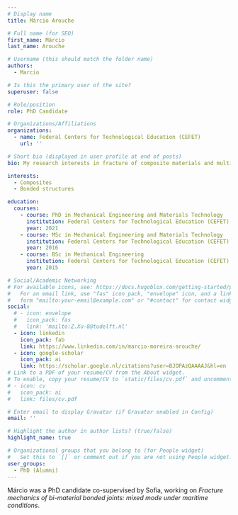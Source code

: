```yaml
---
# Display name
title: Márcio Arouche

# Full name (for SEO)
first_name: Márcio
last_name: Arouche

# Username (this should match the folder name)
authors:
  - Marcio

# Is this the primary user of the site?
superuser: false

# Role/position
role: PhD Candidate

# Organizations/Affiliations
organizations:
  - name: Federal Centers for Technological Education (CEFET)
    url: ''

# Short bio (displayed in user profile at end of posts)
bio: My research interests in fracture of composite materials and multimaterial bonded joints subjected to environmental conditions.

interests:
  - Composites
  - Bonded structures

education:
  courses:
    - course: PhD in Mechanical Engineering and Materials Technology
      institution: Federal Centers for Technological Education (CEFET)
      year: 2021
    - course: MSc in Mechanical Engineering and Materials Technology
      institution: Federal Centers for Technological Education (CEFET)
      year: 2016
    - course: BSc in Mechanical Engineering
      institution: Federal Centers for Technological Education (CEFET)
      year: 2015

# Social/Academic Networking
# For available icons, see: https://docs.hugoblox.com/getting-started/page-builder/#icons
#   For an email link, use "fas" icon pack, "envelope" icon, and a link in the
#   form "mailto:your-email@example.com" or "#contact" for contact widget.
social:
  # - icon: envelope
  #   icon_pack: fas
  #   link: 'mailto:Z.Xu-8@tudelft.nl'
  - icon: linkedin
    icon_pack: fab
    link: https://www.linkedin.com/in/marcio-moreira-arouche/
  - icon: google-scholar
    icon_pack: ai
    link: https://scholar.google.nl/citations?user=BJOPAzQAAAAJ&hl=en
# Link to a PDF of your resume/CV from the About widget.
# To enable, copy your resume/CV to `static/files/cv.pdf` and uncomment the lines below.
# - icon: cv
#   icon_pack: ai
#   link: files/cv.pdf

# Enter email to display Gravatar (if Gravatar enabled in Config)
email: ''

# Highlight the author in author lists? (true/false)
highlight_name: true

# Organizational groups that you belong to (for People widget)
#   Set this to `[]` or comment out if you are not using People widget.
user_groups:
  - PhD (Alumni)
---
```


Márcio was a PhD candidate co-supervised by Sofia, working on *Fracture mechanics of bi-material bonded joints: mixed mode under maritime conditions*.
